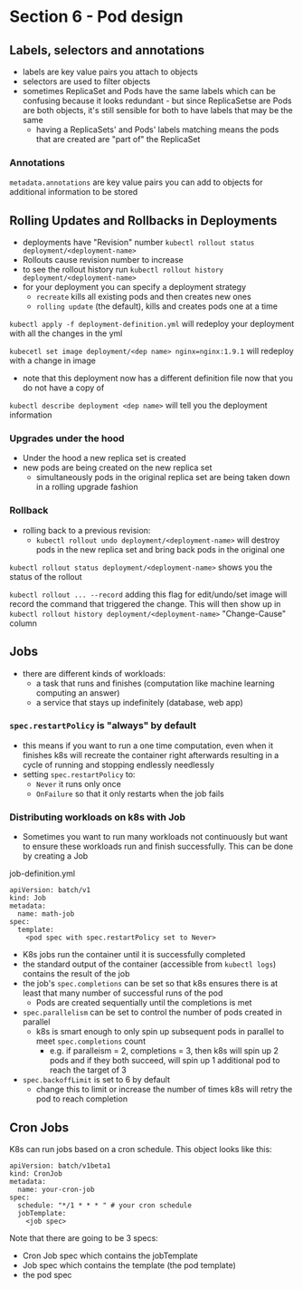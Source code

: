 # Section 6 - Pod design

## Labels, selectors and annotations

* labels are key value pairs you attach to objects
* selectors are used to filter objects
* sometimes ReplicaSet and Pods have the same labels which can be confusing because it looks redundant - but since ReplicaSetse are Pods are both objects, it's still sensible for both to have labels that may be the same
  * having a ReplicaSets' and Pods' labels matching means the pods that are created are "part of" the ReplicaSet

### Annotations

`metadata.annotations` are key value pairs you can add to objects for additional information to be stored

## Rolling Updates and Rollbacks in Deployments

* deployments have "Revision" number `kubectl rollout status deployment/<deployment-name>`
* Rollouts cause revision number to increase
* to see the rollout history run `kubectl rollout history deployment/<deployment-name>`
* for your deployment you can specify a deployment strategy
  * `recreate` kills all existing pods and then creates new ones
  * `rolling update` (the default), kills and creates pods one at a time

`kubectl apply -f deployment-definition.yml` will redeploy your deployment with all the changes in the yml

`kubecetl set image deployment/<dep name> nginx=nginx:1.9.1` will redeploy with a change in image
  * note that this deployment now has a different definition file now that you do not have a copy of

`kubectl describe deployment <dep name>` will tell you the deployment information

### Upgrades under the hood

* Under the hood a new replica set is created
* new pods are being created on the new replica set
  * simultaneously pods in the original replica set are being taken down in a rolling upgrade fashion

### Rollback

* rolling back to a previous revision:
   * `kubectl rollout undo deployment/<deployment-name>` will destroy pods in the new replica set and bring back pods in the original one
   
`kubectl rollout status deployment/<deployment-name>` shows you the status of the rollout

`kubectl rollout ... --record` adding this flag for edit/undo/set image will record the command that triggered the change. This will then show up in `kubectl rollout history deployment/<deployment-name>` "Change-Cause" column

## Jobs

* there are different kinds of workloads:
  * a task that runs and finishes (computation like machine learning computing an answer)
  * a service that stays up indefinitely (database, web app)
  
### `spec.restartPolicy` is "always" by default

* this means if you want to run a one time computation, even when it finishes k8s will recreate the container right afterwards resulting in a cycle of running and stopping endlessly needlessly
* setting `spec.restartPolicy` to:
  * `Never` it runs only once
  * `OnFailure` so that it only restarts when the job fails
  
### Distributing workloads on k8s with Job

* Sometimes you want to run many workloads not continuously but want to ensure these workloads run and finish successfully. This can be done by creating a Job

job-definition.yml
```
apiVersion: batch/v1
kind: Job
metadata: 
  name: math-job
spec:
  template:
    <pod spec with spec.restartPolicy set to Never>
```

* K8s jobs run the container until it is successfully completed
* the standard output of the container (accessible from `kubectl logs`) contains the result of the job
* the job's `spec.completions` can be set so that k8s ensures there is at least that many number of successful runs of the pod
  * Pods are created sequentially until the completions is met
* `spec.parallelism` can be set to control the number of pods created in parallel
  * k8s is smart enough to only spin up subsequent pods in parallel to meet `spec.completions` count
    * e.g. if paralleism = 2, completions = 3, then k8s will spin up 2 pods and if they both succeed, will spin up 1 additional pod to reach the target of 3
* `spec.backoffLimit` is set to 6 by default
  * change this to limit or increase the number of times k8s will retry the pod to reach completion
## Cron Jobs

K8s can run jobs based on a cron schedule. This object looks like this:

```
apiVersion: batch/v1beta1
kind: CronJob
metadata:
  name: your-cron-job
spec:
  schedule: "*/1 * * * " # your cron schedule
  jobTemplate:
    <job spec>
```

Note that there are going to be 3 specs:
  * Cron Job spec which contains the jobTemplate
  * Job spec which contains the template (the pod template)
  * the pod spec
